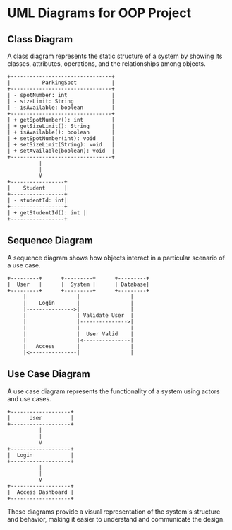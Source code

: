 
# UML Diagrams for OOP Project

## Class Diagram

A class diagram represents the static structure of a system by showing its classes, attributes, operations, and the relationships among objects.

```plaintext
+--------------------------------+
|          ParkingSpot           |
+--------------------------------+
| - spotNumber: int              |
| - sizeLimit: String            |
| - isAvailable: boolean         |
+--------------------------------+
| + getSpotNumber(): int         |
| + getSizeLimit(): String       |
| + isAvailable(): boolean       |
| + setSpotNumber(int): void     |
| + setSizeLimit(String): void   |
| + setAvailable(boolean): void  |
+--------------------------------+
          |
          |
          V
+-----------------+
|    Student      |
+-----------------+
| - studentId: int|
+-----------------+
| + getStudentId(): int |
+-----------------+
```

## Sequence Diagram

A sequence diagram shows how objects interact in a particular scenario of a use case.

```
+---------+      +---------+      +---------+
|  User   |      |  System |      | Database|
+---------+      +---------+      +---------+
     |                |                |
     |    Login       |                |
     |--------------->|                |
     |                | Validate User  |
     |                |--------------->|
     |                |                |
     |                |  User Valid    |
     |                |<---------------|
     |   Access       |                |
     |<---------------|                |
```

## Use Case Diagram

A use case diagram represents the functionality of a system using actors and use cases.

```plaintext
+-------------------+
|      User         |
+-------------------+
          |
          |
          V
+-------------------+
|  Login            |
+-------------------+
          |
          |
          V
+-------------------+
|  Access Dashboard |
+-------------------+
```

These diagrams provide a visual representation of the system's structure and behavior, making it easier to understand and communicate the design.

